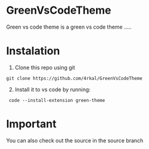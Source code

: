 # GreenVsCodeTheme
Green vs code theme is a green vs code theme .....
# Instalation
1. Clone this repo using git

```git clone https://github.com/4rkal/GreenVsCodeTheme```

2. Install it to vs code by running:

``` code --install-extension green-theme```

# Important
You can also check out the source in the source branch
